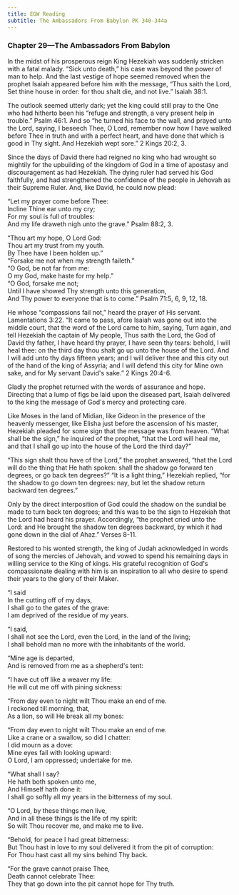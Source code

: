 ```yaml
---
title: EGW Reading
subtitle: The Ambassadors From Babylon PK 340-344a
---
```


### Chapter 29—The Ambassadors From Babylon

In the midst of his prosperous reign King Hezekiah was suddenly stricken with a fatal malady. “Sick unto death,” his case was beyond the power of man to help. And the last vestige of hope seemed removed when the prophet Isaiah appeared before him with the message, “Thus saith the Lord, Set thine house in order: for thou shalt die, and not live.” Isaiah 38:1.

The outlook seemed utterly dark; yet the king could still pray to the One who had hitherto been his “refuge and strength, a very present help in trouble.” Psalm 46:1. And so “he turned his face to the wall, and prayed unto the Lord, saying, I beseech Thee, O Lord, remember now how I have walked before Thee in truth and with a perfect heart, and have done that which is good in Thy sight. And Hezekiah wept sore.” 2 Kings 20:2, 3.

Since the days of David there had reigned no king who had wrought so mightily for the upbuilding of the kingdom of God in a time of apostasy and discouragement as had Hezekiah. The dying ruler had served his God faithfully, and had strengthened the confidence of the people in Jehovah as their Supreme Ruler. And, like David, he could now plead:

“Let my prayer come before Thee:\
Incline Thine ear unto my cry;\
For my soul is full of troubles:\
And my life draweth nigh unto the grave.” Psalm 88:2, 3.

“Thou art my hope, O Lord God:\
Thou art my trust from my youth.\
By Thee have I been holden up.”\
“Forsake me not when my strength faileth.”\
“O God, be not far from me:\
O my God, make haste for my help.”\
“O God, forsake me not;\
Until I have showed Thy strength unto this generation,\
And Thy power to everyone that is to come.” Psalm 71:5, 6, 9, 12, 18.

He whose “compassions fail not,” heard the prayer of His servant. Lamentations 3:22. “It came to pass, afore Isaiah was gone out into the middle court, that the word of the Lord came to him, saying, Turn again, and tell Hezekiah the captain of My people, Thus saith the Lord, the God of David thy father, I have heard thy prayer, I have seen thy tears: behold, I will heal thee: on the third day thou shalt go up unto the house of the Lord. And I will add unto thy days fifteen years; and I will deliver thee and this city out of the hand of the king of Assyria; and I will defend this city for Mine own sake, and for My servant David's sake.” 2 Kings 20:4-6.

Gladly the prophet returned with the words of assurance and hope. Directing that a lump of figs be laid upon the diseased part, Isaiah delivered to the king the message of God's mercy and protecting care.

Like Moses in the land of Midian, like Gideon in the presence of the heavenly messenger, like Elisha just before the ascension of his master, Hezekiah pleaded for some sign that the message was from heaven. “What shall be the sign,” he inquired of the prophet, “that the Lord will heal me, and that I shall go up into the house of the Lord the third day?”

“This sign shalt thou have of the Lord,” the prophet answered, “that the Lord will do the thing that He hath spoken: shall the shadow go forward ten degrees, or go back ten degrees?” “It is a light thing,” Hezekiah replied, “for the shadow to go down ten degrees: nay, but let the shadow return backward ten degrees.”

Only by the direct interposition of God could the shadow on the sundial be made to turn back ten degrees; and this was to be the sign to Hezekiah that the Lord had heard his prayer. Accordingly, “the prophet cried unto the Lord: and He brought the shadow ten degrees backward, by which it had gone down in the dial of Ahaz.” Verses 8-11.

Restored to his wonted strength, the king of Judah acknowledged in words of song the mercies of Jehovah, and vowed to spend his remaining days in willing service to the King of kings. His grateful recognition of God's compassionate dealing with him is an inspiration to all who desire to spend their years to the glory of their Maker.

“I said\
In the cutting off of my days,\
I shall go to the gates of the grave:\
I am deprived of the residue of my years.

“I said,\
I shall not see the Lord, even the Lord, in the land of the living;\
I shall behold man no more with the inhabitants of the world.

“Mine age is departed,\
And is removed from me as a shepherd's tent:

“I have cut off like a weaver my life:\
He will cut me off with pining sickness:

“From day even to night wilt Thou make an end of me.\
I reckoned till morning, that,\
As a lion, so will He break all my bones:

“From day even to night wilt Thou make an end of me.\
Like a crane or a swallow, so did I chatter:\
I did mourn as a dove:\
Mine eyes fail with looking upward:\
O Lord, I am oppressed; undertake for me.

“What shall I say?\
He hath both spoken unto me,\
And Himself hath done it:\
I shall go softly all my years in the bitterness of my soul.

“O Lord, by these things men live,\
And in all these things is the life of my spirit:\
So wilt Thou recover me, and make me to live.

“Behold, for peace I had great bitterness:\
But Thou hast in love to my soul delivered it from the pit of corruption:\
For Thou hast cast all my sins behind Thy back.

“For the grave cannot praise Thee,\
Death cannot celebrate Thee:\
They that go down into the pit cannot hope for Thy truth.